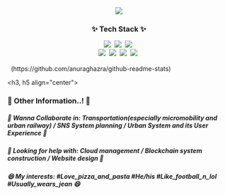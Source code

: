 <div align="center">
  <img src=https://capsule-render.vercel.app/api?type=rounded&color=timeGradient&text=🚅%20SafeCap's%20Git%20Laboratory%20🚀&fontSize=40&animation=twinkling&fontAlignY=45&fontAlign=50&height=180&desc=Welcome%20to%20the%20World%20of%20Safetyhat%20Lee&descAlignY=65 />
</div>

<h3 align="center">✨ Tech Stack ✨</h3>
<div align="center">
  <img src="https://img.shields.io/badge/python-3670A0.svg?style=for-the-badge&logo=python&logoColor=ffdd54" />&nbsp
  <img src="https://img.shields.io/badge/java-D6905A.svg?style=for-the-badge&logo=javascript&logoColor=20232a" />&nbsp
  <img src="https://img.shields.io/badge/R-B0A9A5.svg?style=for-the-badge&logo=R&logoColor=276DC3" />&nbsp
  <br>
  <img src="https://img.shields.io/badge/html5-2F4858.svg?style=for-the-badge&logo=html5&logoColor=E34F26" />&nbsp
  <img src="https://img.shields.io/badge/css3-F9F871.svg?style=for-the-badge&logo=css3&logoColor=1572B6" />&nbsp
  <img src="https://img.shields.io/badge/kotlin-F9EAFF.svg?style=for-the-badge&logo=kotlin&logoColor=7F52FF" />&nbsp
  <img src="https://img.shields.io/badge/matlab-11557c.svg?style=for-the-badge&logo=matlab&logoColor=white" />&nbsp
</div>

<br>
  <img href="https://github-readme-stats.vercel.app/api?username=safetyhatlee"></a>
  <img href="https://github-readme-stats.vercel.app/api/top-langs/?username=safetyhatlee"></a>
(https://github.com/anuraghazra/github-readme-stats)

<h3, h5 align="center">
<h3>📢 Other Information..! 📢</h3>
<h5>👯 Wanna Collaborate in: Transportation(especially micromobility and urban railway) / SNS System planning / Urban System and its User Experience 👯</h5>
<h5>🤔 Looking for help with: Cloud management / Blockchain system construction / Website design 🤔</h5>
<h5>😄 My interests: #Love_pizza_and_pasta #He/his #Like_football_n_lol #Usually_wears_jean 😄</h5>
